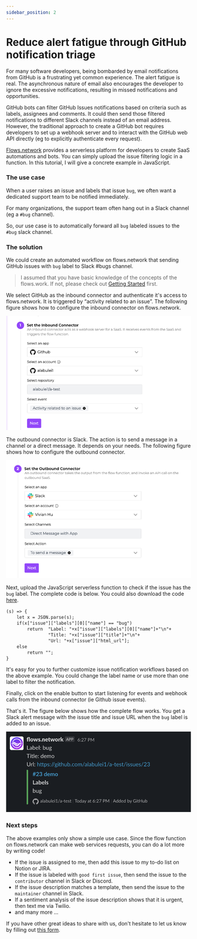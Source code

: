 ```yaml
---
sidebar_position: 2
---
```


# Reduce alert fatigue through GitHub notification triage


For many software developers, being bombarded by email notifications from GitHub is a frustrating yet common experience. The alert fatigue is real. The asynchronous nature of email also encourages the developer to ignore the excessive notifications, resulting in missed notifications and opportunities.

GitHub bots can filter GitHub Issues notifications based on criteria such as labels, assignees and comments. It could then send those filtered notifications to different Slack channels instead of an email address. However, the traditional approach to create a GitHub bot requires developers to set up a webhook server and to interact with the GitHub web API directly (eg to explicitly authenticate every request).

[Flows.network](https://flows.network/) provides a serverless platform for developers to create SaaS automations and bots. You can simply upload the issue filtering logic in a function. In this tutorial, I will give a concrete example in JavaScript. 


### The use case

When a user raises an issue and labels that issue `bug`, we often want a dedicated support team to be notified immediately.

For many organizations, the support team often hang out in a Slack channel (eg a `#bug` channel).  

So, our use case is to automatically forward all `bug` labeled issues to the `#bug` slack channel.  

### The solution

We could create an automated workflow on flows.network that sending GitHub issues with `bug` label to Slack #bugs channel.


> I assumed that you have basic knowledge of the concepts of the flows.work. If not, please check out [Getting Started](/docs/category/getting-started) first.


We select GitHub as the inbound connector and authenticate it's access to flows.network. It is triggered by “activity related to an issue”. The following figure shows how to configure the inbound connector on flows.network. 

![](github-notification-inbound.jpg)

The outbound connector is Slack. The action is to send a message in a channel or a direct message. It depends on your needs. The following figure shows how to configure the outbound connector.

![](github-notification-outbound.jpg) 

Next, upload the JavaScript serverless function to check if the issue has the `bug` label. The complete code is below. You could also download the code [here](https://github.com/second-state/flow-functions/blob/main/github/discord/issue-to-discord/bug_issue_filter.js).


```
(s) => {
    let x = JSON.parse(s);
    if(x["issue"]["labels"][0]["name"] == "bug")
        return  "Label: "+x["issue"]["labels"][0]["name"]+"\n"+
                "Title: "+x["issue"]["title"]+"\n"+
                "Url: "+x["issue"]["html_url"];
    else
        return "";
}
```


It's easy for you to further customize issue notification workflows based on the above example. You could change the label name or use more than one label to filter the notification.
 
Finally, click on the enable button to start listening for events and webhook calls from the inbound connector (ie Github issue events).  

That's it. The figure below shows how the complete flow works. You get a Slack alert message with the issue title and issue URL when the `bug` label is added to an issue.

![](github-notification-outcome.jpg) 


### **Next steps**

The above examples only show a simple use case. Since the flow function on flows.network can make web services requests, you can do a lot more by writing code! 

* If the issue is assigned to me, then add this issue to my to-do list on Notion or JIRA.
* If the issue is labeled with `good first issue`, then send the issue to the `contributor` channel in Slack or Discord.
* If the issue description matches a template, then send the issue to the `maintainer` channel in Slack.
* If a sentiment analysis of the issue description shows that it is urgent, then text me via Twilio.
* and many more ...

If you have other great ideas to share with us, don't hesitate to let us know by filling out [this form](https://forms.gle/2V7RvpUK4BGQrBUZ6).



